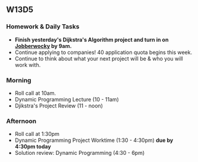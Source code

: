 ## W13D5
### Homework & Daily Tasks

* **Finish yesterday's Dijkstra's Algorithm project and turn in on [Jobberwocky][Jobberwocky] by 9am.**
* Continue applying to companies!  40 application quota begins this week.
* Continue to think about what your next project will be & who you will work with.

### Morning

* Roll call at 10am.
* Dynamic Programming Lecture (10 - 11am)
* Djikstra's Project Review (11 - noon)

### Afternoon

* Roll call at 1:30pm
* Dynamic Programming Project Worktime (1:30 - 4:30pm) **due by 4:30pm today**
* Solution review: Dynamic Programming (4:30 - 6pm)


[Jobberwocky]: http://progress.appacademy.io/jobberwocky
